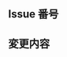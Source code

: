 ## Issue 番号
<!-- この Pull request に関連する Issue 番号 -->
<!-- example: - close #10 -->

## 変更内容
<!-- この Pull request の変更点 -->
